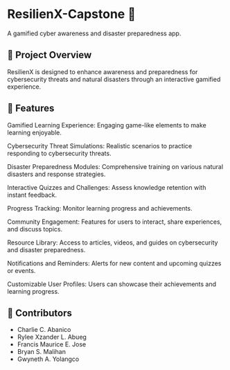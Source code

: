# ResilienX-Capstone 🚀
A gamified cyber awareness and disaster preparedness app.

## 📌 Project Overview
ResilienX is designed to enhance awareness and preparedness for cybersecurity threats and natural disasters through an interactive gamified experience.

## 🚀 Features

Gamified Learning Experience: Engaging game-like elements to make learning enjoyable.

Cybersecurity Threat Simulations: Realistic scenarios to practice responding to cybersecurity threats.

Disaster Preparedness Modules: Comprehensive training on various natural disasters and response strategies.

Interactive Quizzes and Challenges: Assess knowledge retention with instant feedback.

Progress Tracking: Monitor learning progress and achievements.

Community Engagement: Features for users to interact, share experiences, and discuss topics.

Resource Library: Access to articles, videos, and guides on cybersecurity and disaster preparedness.

Notifications and Reminders: Alerts for new content and upcoming quizzes or events.

Customizable User Profiles: Users can showcase their achievements and learning progress.

## 👥 Contributors
- Charlie C. Abanico
- Rylee Xzander L. Abueg
- Francis Maurice E. Jose
- Bryan S. Malihan
- Gwyneth A. Yolangco

